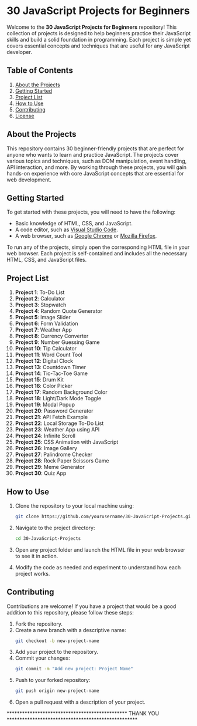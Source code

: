 # 30 JavaScript Projects for Beginners

Welcome to the **30 JavaScript Projects for Beginners** repository! This collection of projects is designed to help beginners practice their JavaScript skills and build a solid foundation in programming. Each project is simple yet covers essential concepts and techniques that are useful for any JavaScript developer.

## Table of Contents

1. [About the Projects](#about-the-projects)
2. [Getting Started](#getting-started)
3. [Project List](#project-list)
4. [How to Use](#how-to-use)
5. [Contributing](#contributing)
6. [License](#license)

## About the Projects

This repository contains 30 beginner-friendly projects that are perfect for anyone who wants to learn and practice JavaScript. The projects cover various topics and techniques, such as DOM manipulation, event handling, API interaction, and more. By working through these projects, you will gain hands-on experience with core JavaScript concepts that are essential for web development.

## Getting Started

To get started with these projects, you will need to have the following:

- Basic knowledge of HTML, CSS, and JavaScript.
- A code editor, such as [Visual Studio Code](https://code.visualstudio.com/).
- A web browser, such as [Google Chrome](https://www.google.com/chrome/) or [Mozilla Firefox](https://www.mozilla.org/en-US/firefox/new/).

To run any of the projects, simply open the corresponding HTML file in your web browser. Each project is self-contained and includes all the necessary HTML, CSS, and JavaScript files.

## Project List

1. **Project 1**: To-Do List
2. **Project 2**: Calculator
3. **Project 3**: Stopwatch
4. **Project 4**: Random Quote Generator
5. **Project 5**: Image Slider
6. **Project 6**: Form Validation
7. **Project 7**: Weather App
8. **Project 8**: Currency Converter
9. **Project 9**: Number Guessing Game
10. **Project 10**: Tip Calculator
11. **Project 11**: Word Count Tool
12. **Project 12**: Digital Clock
13. **Project 13**: Countdown Timer
14. **Project 14**: Tic-Tac-Toe Game
15. **Project 15**: Drum Kit
16. **Project 16**: Color Picker
17. **Project 17**: Random Background Color
18. **Project 18**: Light/Dark Mode Toggle
19. **Project 19**: Modal Popup
20. **Project 20**: Password Generator
21. **Project 21**: API Fetch Example
22. **Project 22**: Local Storage To-Do List
23. **Project 23**: Weather App using API
24. **Project 24**: Infinite Scroll
25. **Project 25**: CSS Animation with JavaScript
26. **Project 26**: Image Gallery
27. **Project 27**: Palindrome Checker
28. **Project 28**: Rock Paper Scissors Game
29. **Project 29**: Meme Generator
30. **Project 30**: Quiz App

## How to Use

1. Clone the repository to your local machine using:
    ```bash
    git clone https://github.com/yourusername/30-JavaScript-Projects.git
    ```

2. Navigate to the project directory:
    ```bash
    cd 30-JavaScript-Projects
    ```

3. Open any project folder and launch the HTML file in your web browser to see it in action.

4. Modify the code as needed and experiment to understand how each project works.

## Contributing

Contributions are welcome! If you have a project that would be a good addition to this repository, please follow these steps:

1. Fork the repository.
2. Create a new branch with a descriptive name:
    ```bash
    git checkout -b new-project-name
    ```
3. Add your project to the repository.
4. Commit your changes:
    ```bash
    git commit -m "Add new project: Project Name"
    ```
5. Push to your forked repository:
    ```bash
    git push origin new-project-name
    ```
6. Open a pull request with a description of your project.

*********************************************** THANK YOU ***************************************************
